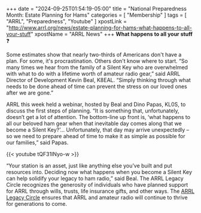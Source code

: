 +++
date = "2024-09-25T01:54:19-05:00"
title = "National Preparedness Month: Estate Planning for Hams"
categories = [ "Membership" ]
tags = [ "ARRL", "Preparedness", "Youtube" ]
xpostLink = "http://www.arrl.org/news/estate-planning-for-hams-what-happens-to-all-your-stuff"
xpostName = "ARRL News"
+++
**What happens to all your stuff** :question:

Some estimates show that nearly two-thirds of Americans don't have
a plan. For some, it's procrastination. Others don't know where to
start. “So many times we hear from the family of a Silent Key who
are overwhelmed with what to do with a lifetime worth of amateur radio
gear,” said ARRL Director of Development Kevin Beal, K8EAL. “Simply
thinking through what needs to be done ahead of time can prevent the
stress on our loved ones after we are gone.”
<!--more-->

ARRL this week held a webinar, hosted by Beal and Dino Papas, KL0S,
to discuss the first steps of planning. “It is something that,
unfortunately, doesn’t get a lot of attention. The bottom-line
up front is, ‘what happens to all our beloved ham gear when that
inevitable day comes along that we become a Silent Key?’...
Unfortunately, that day may arrive unexpectedly – so we need to
prepare ahead of time to make it as simple as possible for our
families,” said Papas.

{{< youtube tQF31INyo-w >}}
<p class="clear"></p>

“Your station is an asset, just like anything else you’ve built and
put resources into. Deciding now what happens when you become a Silent
Key can help solidify your legacy to ham radio,” said Beal. The ARRL
Legacy Circle recognizes the generosity of individuals who have planned
support for ARRL through wills, trusts, life insurance gifts, and other
ways. The [ARRL Legacy Circle][legacy] ensures that ARRL and amateur
radio will continue to thrive for generations to come.

[legacy]: https://www.arrl.org/arrl-legacy-circle
